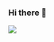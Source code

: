 ### Hi there 👋

<p align="center">
 
 <img src="https://capsule-render.vercel.app/api?text=Hey
    Everyone!🕹️&animation=fadeIn&type=waving&color=gradient&height=100"/>
</p>
